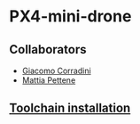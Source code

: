 # PX4-mini-drone

## Collaborators

- [Giacomo Corradini](https://github.com/GiacomoCorradini)
- [Mattia Pettene](https://github.com/mattiapettene)

## [Toolchain installation](docs/tollchain_installation.md)
